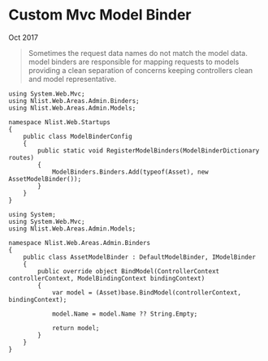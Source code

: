 # Custom Mvc Model Binder

Oct 2017

> Sometimes the request data names do not match the model data. model binders are responsible for mapping requests to models providing a clean separation of concerns keeping controllers clean and model representative.

```
using System.Web.Mvc;
using Nlist.Web.Areas.Admin.Binders;
using Nlist.Web.Areas.Admin.Models;

namespace Nlist.Web.Startups
{
    public class ModelBinderConfig
    {
        public static void RegisterModelBinders(ModelBinderDictionary routes)
        {
            ModelBinders.Binders.Add(typeof(Asset), new AssetModelBinder());
        }
    }
}
```

```
using System;
using System.Web.Mvc;
using Nlist.Web.Areas.Admin.Models;

namespace Nlist.Web.Areas.Admin.Binders
{
    public class AssetModelBinder : DefaultModelBinder, IModelBinder 
    {
        public override object BindModel(ControllerContext controllerContext, ModelBindingContext bindingContext)
        {
            var model = (Asset)base.BindModel(controllerContext, bindingContext);

            model.Name = model.Name ?? String.Empty;

            return model;
        }
    }
}
````
